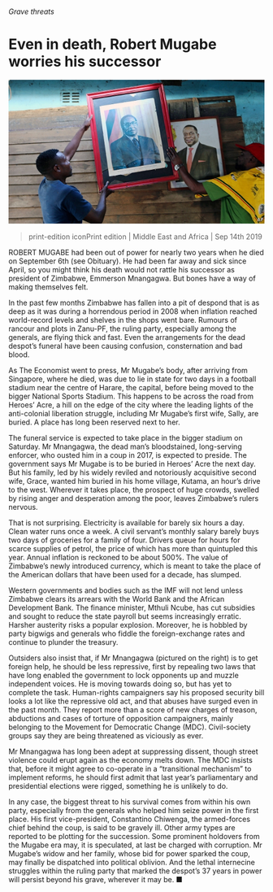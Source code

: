 ###### Grave threats

# Even in death, Robert Mugabe worries his successor 

![image](images/20190914_MAP003_0.jpg) 

> print-edition iconPrint edition | Middle East and Africa | Sep 14th 2019 

ROBERT MUGABE had been out of power for nearly two years when he died on September 6th (see Obituary). He had been far away and sick since April, so you might think his death would not rattle his successor as president of Zimbabwe, Emmerson Mnangagwa. But bones have a way of making themselves felt. 

In the past few months Zimbabwe has fallen into a pit of despond that is as deep as it was during a horrendous period in 2008 when inflation reached world-record levels and shelves in the shops went bare. Rumours of rancour and plots in Zanu-PF, the ruling party, especially among the generals, are flying thick and fast. Even the arrangements for the dead despot’s funeral have been causing confusion, consternation and bad blood. 

As The Economist went to press, Mr Mugabe’s body, after arriving from Singapore, where he died, was due to lie in state for two days in a football stadium near the centre of Harare, the capital, before being moved to the bigger National Sports Stadium. This happens to be across the road from Heroes’ Acre, a hill on the edge of the city where the leading lights of the anti-colonial liberation struggle, including Mr Mugabe’s first wife, Sally, are buried. A place has long been reserved next to her. 

The funeral service is expected to take place in the bigger stadium on Saturday. Mr Mnangagwa, the dead man’s bloodstained, long-serving enforcer, who ousted him in a coup in 2017, is expected to preside. The government says Mr Mugabe is to be buried in Heroes’ Acre the next day. But his family, led by his widely reviled and notoriously acquisitive second wife, Grace, wanted him buried in his home village, Kutama, an hour’s drive to the west. Wherever it takes place, the prospect of huge crowds, swelled by rising anger and desperation among the poor, leaves Zimbabwe’s rulers nervous. 

That is not surprising. Electricity is available for barely six hours a day. Clean water runs once a week. A civil servant’s monthly salary barely buys two days of groceries for a family of four. Drivers queue for hours for scarce supplies of petrol, the price of which has more than quintupled this year. Annual inflation is reckoned to be about 500%. The value of Zimbabwe’s newly introduced currency, which is meant to take the place of the American dollars that have been used for a decade, has slumped. 

Western governments and bodies such as the IMF will not lend unless Zimbabwe clears its arrears with the World Bank and the African Development Bank. The finance minister, Mthuli Ncube, has cut subsidies and sought to reduce the state payroll but seems increasingly erratic. Harsher austerity risks a popular explosion. Moreover, he is hobbled by party bigwigs and generals who fiddle the foreign-exchange rates and continue to plunder the treasury. 

Outsiders also insist that, if Mr Mnangagwa (pictured on the right) is to get foreign help, he should be less repressive, first by repealing two laws that have long enabled the government to lock opponents up and muzzle independent voices. He is moving towards doing so, but has yet to complete the task. Human-rights campaigners say his proposed security bill looks a lot like the repressive old act, and that abuses have surged even in the past month. They report more than a score of new charges of treason, abductions and cases of torture of opposition campaigners, mainly belonging to the Movement for Democratic Change (MDC). Civil-society groups say they are being threatened as viciously as ever. 

Mr Mnangagwa has long been adept at suppressing dissent, though street violence could erupt again as the economy melts down. The MDC insists that, before it might agree to co-operate in a “transitional mechanism” to implement reforms, he should first admit that last year’s parliamentary and presidential elections were rigged, something he is unlikely to do. 

In any case, the biggest threat to his survival comes from within his own party, especially from the generals who helped him seize power in the first place. His first vice-president, Constantino Chiwenga, the armed-forces chief behind the coup, is said to be gravely ill. Other army types are reported to be plotting for the succession. Some prominent holdovers from the Mugabe era may, it is speculated, at last be charged with corruption. Mr Mugabe’s widow and her family, whose bid for power sparked the coup, may finally be dispatched into political oblivion. And the lethal internecine struggles within the ruling party that marked the despot’s 37 years in power will persist beyond his grave, wherever it may be. ■ 

